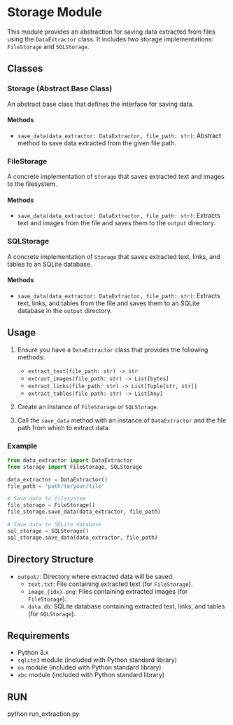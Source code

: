 
# Storage Module

This module provides an abstraction for saving data extracted from files using the `DataExtractor` class. It includes two storage implementations: `FileStorage` and `SQLStorage`.

## Classes

### Storage (Abstract Base Class)
An abstract base class that defines the interface for saving data.

#### Methods
- `save_data(data_extractor: DataExtractor, file_path: str)`: Abstract method to save data extracted from the given file path.

### FileStorage
A concrete implementation of `Storage` that saves extracted text and images to the filesystem.

#### Methods
- `save_data(data_extractor: DataExtractor, file_path: str)`: Extracts text and images from the file and saves them to the `output` directory.

### SQLStorage
A concrete implementation of `Storage` that saves extracted text, links, and tables to an SQLite database.

#### Methods
- `save_data(data_extractor: DataExtractor, file_path: str)`: Extracts text, links, and tables from the file and saves them to an SQLite database in the `output` directory.

## Usage

1. Ensure you have a `DataExtractor` class that provides the following methods:
    - `extract_text(file_path: str) -> str`
    - `extract_images(file_path: str) -> List[bytes]`
    - `extract_links(file_path: str) -> List[Tuple[str, str]]`
    - `extract_tables(file_path: str) -> List[Any]`

2. Create an instance of `FileStorage` or `SQLStorage`.

3. Call the `save_data` method with an instance of `DataExtractor` and the file path from which to extract data.

### Example

```python
from data_extractor import DataExtractor
from storage import FileStorage, SQLStorage

data_extractor = DataExtractor()
file_path = 'path/to/your/file'

# Save data to filesystem
file_storage = FileStorage()
file_storage.save_data(data_extractor, file_path)

# Save data to SQLite database
sql_storage = SQLStorage()
sql_storage.save_data(data_extractor, file_path)
```

## Directory Structure

- `output/`: Directory where extracted data will be saved.
  - `text.txt`: File containing extracted text (for `FileStorage`).
  - `image_{idx}.png`: Files containing extracted images (for `FileStorage`).
  - `data.db`: SQLite database containing extracted text, links, and tables (for `SQLStorage`).

## Requirements

- Python 3.x
- `sqlite3` module (included with Python standard library)
- `os` module (included with Python standard library)
- `abc` module (included with Python standard library)



## RUN
python run_extraction.py
